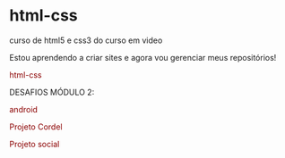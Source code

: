 # html-css
 curso de html5 e css3 do curso em video

Estou aprendendo a criar sites e agora vou gerenciar meus repositórios!

<style>
    a{
        color: darkred;
        text-decoration: none;
    }
    a:hover{
        text-decoration: underline;
    }
</style>

<a href="https://guilhermegarcia-5.github.io/html-css/">html-css</a>

DESAFIOS MÓDULO 2:

<a href="https://guilhermegarcia-5.github.io/html-css/desafios/m%C3%B3dulo2/desafio010/android.html" target="_blank">android</a>

<a href="https://guilhermegarcia-5.github.io/html-css/desafios/m%C3%B3dulo2/desafio012/" target="_blank">Projeto Cordel</a>

 <a href="https://guilhermegarcia-5.github.io/projeto-social/" target="_blank">Projeto social</a>